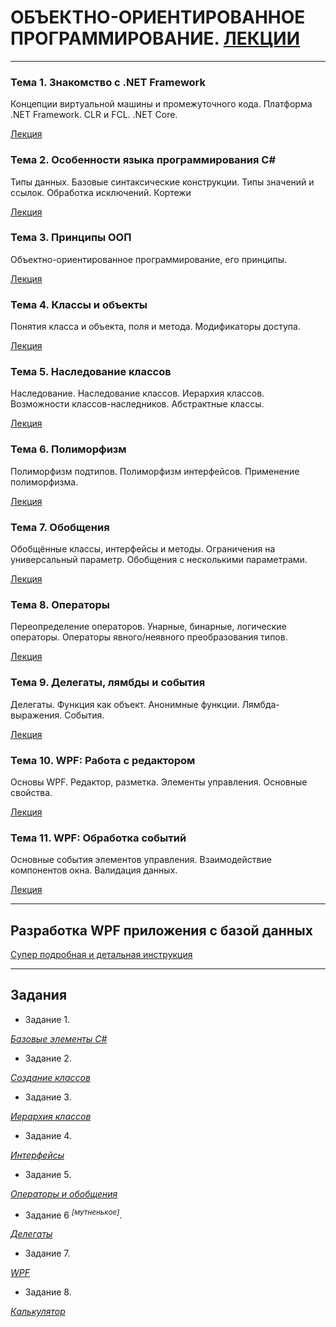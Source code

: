 # ОБЪЕКТНО-ОРИЕНТИРОВАННОЕ ПРОГРАММИРОВАНИЕ. [ЛЕКЦИИ](https://tgjmjgj.github.io/sharp/index.html "Лекции")

***

### Тема 1. Знакомство с .NET Framework

Концепции виртуальной машины и промежуточного кода. Платформа .NET Framework. CLR и FCL. .NET Core.

[Лекция](https://tgjmjgj.github.io/sharp/lecture/1_dot_net/index.html "Лекция")

### Тема 2. Особенности языка программирования C#

Типы данных. Базовые синтаксические конструкции. Типы значений и ссылок. Обработка исключений. Кортежи

[Лекция](https://tgjmjgj.github.io/sharp/lecture/2_c_sharp/index.html "Лекция")

### Тема 3. Принципы ООП

Объектно-ориентированное программирование, его принципы.

[Лекция](https://tgjmjgj.github.io/sharp/lecture/3_oop/index.html "Лекция")

### Тема 4. Классы и объекты

Понятия класса и объекта, поля и метода. Модификаторы доступа.

[Лекция](https://tgjmjgj.github.io/sharp/lecture/4_classes/index.html "Лекция")

### Тема 5. Наследование классов

Наследование. Наследование классов. Иерархия классов. Возможности классов-наследников. Абстрактные классы.

[Лекция](https://tgjmjgj.github.io/sharp/lecture/5_inheritance/index.html "Лекция")

### Тема 6. Полиморфизм

Полиморфизм подтипов. Полиморфизм интерфейсов. Применение полиморфизма.

[Лекция](https://tgjmjgj.github.io/sharp/lecture/6_polymorphism/index.html "Лекция")

### Тема 7. Обобщения

Обобщённые классы, интерфейсы и методы. Ограничения на универсальный параметр. Обобщения с несколькими параметрами.

[Лекция](https://tgjmjgj.github.io/sharp/lecture/7_generics/index.html "Лекция")

### Тема 8. Операторы

Переопределение операторов. Унарные, бинарные, логические операторы. Операторы явного/неявного преобразования типов.

[Лекция](https://tgjmjgj.github.io/sharp/lecture/8_operators/index.html "Лекция")

### Тема 9. Делегаты, лямбды и события

Делегаты. Функция как объект. Анонимные функции. Лямбда-выражения. События.

[Лекция](https://tgjmjgj.github.io/sharp/lecture/9_delegate/index.html "Лекция")

### Тема 10. WPF: Работа с редактором

Основы WPF. Редактор, разметка. Элементы управления. Основные свойства.

[Лекция](https://tgjmjgj.github.io/sharp/lecture/10_wpf_editor/index.html "Лекция")

### Тема 11. WPF: Обработка событий

Основные события элементов управления. Взаимодействие компонентов окна. Валидация данных.

[Лекция](https://tgjmjgj.github.io/sharp/lecture/11_wpf_events/index.html "Лекция")

***

## Разработка WPF приложения с базой данных

[Супер подробная и детальная инструкция](https://docs.google.com/document/d/117o1NBz7VZCqW__zUwwifplguABsLs84oAXoTzf3pOE/edit?usp=sharing "Переходи, не пожалееешь")

***

## Задания

* Задание 1.

[*Базовые элементы C#*](https://tgjmjgj.github.io/sharp/task/task_1/task_1.pdf "Базовые элементы C#")

* Задание 2.

[*Создание классов*](https://tgjmjgj.github.io/sharp/task/task_2/task_2.pdf "Создание классов")

* Задание 3.

[*Иерархия классов*](https://tgjmjgj.github.io/sharp/task/task_3/task_3.pdf "Иерархия классов")

* Задание 4.

[*Интерфейсы*](https://tgjmjgj.github.io/sharp/task/task_4/task_4.pdf "Интерфейсы")

* Задание 5.

[*Операторы и обобщения*](https://tgjmjgj.github.io/sharp/task/task_5/task_5.pdf "Операторы и обобщения")

* Задание 6 <sup>*[мутненькое]*</sup>.

[*Делегаты*](https://tgjmjgj.github.io/sharp/task/task_6/task_6.pdf "Делегаты")

* Задание 7.

[*WPF*](https://tgjmjgj.github.io/sharp/task/task_7/task_7.pdf "WPF")

* Задание 8.

[*Калькулятор*](https://tgjmjgj.github.io/sharp/task/task_8/task_8.pdf "Калькулятор")